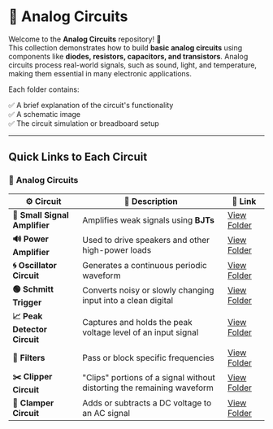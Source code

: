 # 🔌 Analog Circuits

Welcome to the **Analog Circuits** repository! 🎉  
This collection demonstrates how to build **basic analog circuits** using components like **diodes, resistors, capacitors, and transistors**. Analog circuits process real-world signals, such as sound, light, and temperature, making them essential in many electronic applications.

Each folder contains:

✅ A brief explanation of the circuit's functionality  
✅ A schematic image  
✅ The circuit simulation or breadboard setup  

---

## Quick Links to Each Circuit

### 🔹 **Analog Circuits**  

| ⚙️ Circuit                 | 📜 Description                                                                  | 🔗 Link                                              |
|---------------------------|------------------------------------------------------------------------------|-----------------------------------------------------|
| **📢 Small Signal Amplifier** | Amplifies weak signals using **BJTs**                                      | [View Folder](./Small_Signal_Amplifier) |
| **🔊 Power Amplifier**       | Used to drive speakers and other high-power loads                          | [View Folder](./Power_Amplifier)     |
| **🌀 Oscillator Circuit**    | Generates a continuous periodic waveform                                   | [View Folder](.//Oscillator)         |
| **🟢 Schmitt Trigger**       | Converts noisy or slowly changing input into a clean digital  | [View Folder](./Schmitt_trigger)     |
| **📈 Peak Detector Circuit** | Captures and holds the peak voltage level of an input signal | [View Folder](./Peak_Detector)     |
| **🔎 Filters**               |  Pass or block specific frequencies                     | [View Folder](./Filters/)            |
| **✂️ Clipper Circuit**       | "Clips" portions of a signal without distorting the remaining waveform   | [View Folder](./Clipper_Circuit/)    |
| **🔼 Clamper Circuit**       | Adds or subtracts a DC voltage to an AC signal                              | [View Folder](./Clamper_Circuits/)   |

